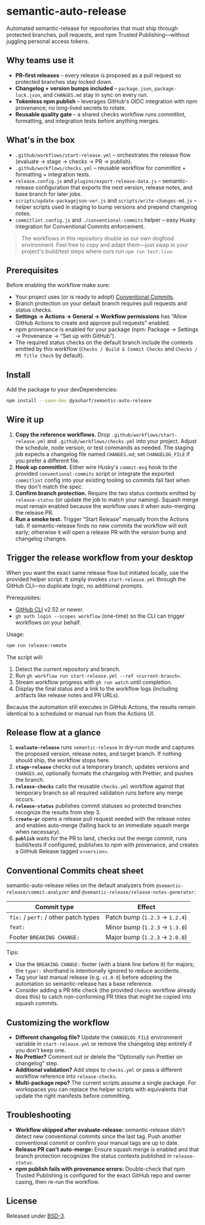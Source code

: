 # semantic-auto-release

Automated semantic-release for repositories that must ship through protected branches, pull requests, and npm Trusted Publishing—without juggling personal access tokens.

## Why teams use it

- **PR-first releases** – every release is proposed as a pull request so protected branches stay locked down.
- **Changelog + version bumps included** – `package.json`, `package-lock.json`, and `CHANGES.md` stay in sync on every run.
- **Tokenless npm publish** – leverages GitHub's OIDC integration with npm provenance; no long-lived secrets to rotate.
- **Reusable quality gate** – a shared checks workflow runs commitlint, formatting, and integration tests before anything merges.

## What's in the box

- `.github/workflows/start-release.yml` – orchestrates the release flow (evaluate → stage → checks → PR → publish).
- `.github/workflows/checks.yml` – reusable workflow for commitlint + formatting + integration tests.
- `release.config.js` and `plugins/export-release-data.js` – semantic-release configuration that exports the next version, release notes, and base branch for later jobs.
- `scripts/update-packagejson-ver.js` and `scripts/write-changes-md.js` – helper scripts used in staging to bump versions and prepend changelog notes.
- `commitlint.config.js` and `./conventional-commits` helper – easy Husky integration for Conventional Commits enforcement.

> The workflows in this repository double as our own dogfood environment. Feel free to copy and adapt them—just swap in your project's build/test steps where ours run `npm run test:live`.

## Prerequisites

Before enabling the workflow make sure:

- Your project uses (or is ready to adopt) [Conventional Commits](https://www.conventionalcommits.org/).
- Branch protection on your default branch requires pull requests and status checks.
- **Settings → Actions → General → Workflow permissions** has “Allow GitHub Actions to create and approve pull requests” enabled.
- npm provenance is enabled for your package (npm: Package → Settings → Provenance → “Set up with GitHub”).
- The required status checks on the default branch include the contexts emitted by this workflow (`Checks / Build & Commit Checks` and `Checks / PR Title Check` by default).

## Install

Add the package to your devDependencies:

```bash
npm install --save-dev @yasharf/semantic-auto-release
```

## Wire it up

1. **Copy the reference workflows.** Drop `.github/workflows/start-release.yml` and `.github/workflows/checks.yml` into your project. Adjust the schedule, node version, or test commands as needed. The staging job expects a changelog file named `CHANGES.md`; set `CHANGELOG_FILE` if you prefer a different file.
2. **Hook up commitlint.** Either wire Husky's `commit-msg` hook to the provided `conventional-commits` script or integrate the exported `commitlint` config into your existing tooling so commits fail fast when they don't match the spec.
3. **Confirm branch protection.** Require the two status contexts emitted by `release-status` (or update the job to match your naming). Squash merge must remain enabled because the workflow uses it when auto-merging the release PR.
4. **Run a smoke test.** Trigger “Start Release” manually from the Actions tab. If semantic-release finds no new commits the workflow will exit early; otherwise it will open a release PR with the version bump and changelog changes.

## Trigger the release workflow from your desktop

When you want the exact same release flow but initiated locally, use the provided helper script. It simply invokes `start-release.yml` through the GitHub CLI—no duplicate logic, no additional prompts.

Prerequisites:

- [GitHub CLI](https://cli.github.com/) v2.52 or newer.
- `gh auth login --scopes workflow` (one-time) so the CLI can trigger workflows on your behalf.

Usage:

```bash
npm run release:remote
```

The script will:

1. Detect the current repository and branch.
2. Run `gh workflow run start-release.yml --ref <current-branch>`.
3. Stream workflow progress with `gh run watch` until completion.
4. Display the final status and a link to the workflow logs (including artifacts like release notes and PR URLs).

Because the automation still executes in GitHub Actions, the results remain identical to a scheduled or manual run from the Actions UI.

## Release flow at a glance

1. **`evaluate-release`** runs `semantic-release` in dry-run mode and captures the proposed version, release notes, and target branch. If nothing should ship, the workflow stops here.
2. **`stage-release`** checks out a temporary branch, updates versions and `CHANGES.md`, optionally formats the changelog with Prettier, and pushes the branch.
3. **`release-checks`** calls the reusable `checks.yml` workflow against that temporary branch so all required validation runs before any merge occurs.
4. **`release-status`** publishes commit statuses so protected branches recognize the results from step 3.
5. **`create-pr`** opens a release pull request seeded with the release notes and enables auto-merge (falling back to an immediate squash merge when necessary).
6. **`publish`** waits for the PR to land, checks out the merge commit, runs build/tests if configured, publishes to npm with provenance, and creates a GitHub Release tagged `v<version>`.

## Conventional Commits cheat sheet

semantic-auto-release relies on the default analyzers from `@semantic-release/commit-analyzer` and `@semantic-release/release-notes-generator`:

| Commit type                          | Effect                         |
| ------------------------------------ | ------------------------------ |
| `fix:` / `perf:` / other patch types | Patch bump (`1.2.3` → `1.2.4`) |
| `feat:`                              | Minor bump (`1.2.3` → `1.3.0`) |
| Footer `BREAKING CHANGE:`            | Major bump (`1.2.3` → `2.0.0`) |

Tips:

- Use the `BREAKING CHANGE:` footer (with a blank line before it) for majors; the `type!:` shorthand is intentionally ignored to reduce accidents.
- Tag your last manual release (e.g. `v1.0.0`) before adopting the automation so semantic-release has a base reference.
- Consider adding a PR title check (the provided `Checks` workflow already does this) to catch non-conforming PR titles that might be copied into squash commits.

## Customizing the workflow

- **Different changelog file?** Update the `CHANGELOG_FILE` environment variable in `start-release.yml` or remove the changelog step entirely if you don't keep one.
- **No Prettier?** Comment out or delete the “Optionally run Prettier on changelog” step.
- **Additional validation?** Add steps to `checks.yml` or pass a different workflow reference into `release-checks`.
- **Multi-package repo?** The current scripts assume a single package. For workspaces you can replace the helper scripts with equivalents that update the right manifests before committing.

## Troubleshooting

- **Workflow skipped after evaluate-release:** semantic-release didn't detect new conventional commits since the last tag. Push another conventional commit or confirm your manual tags are up to date.
- **Release PR can't auto-merge:** Ensure squash merge is enabled and that branch protection recognizes the status contexts published in `release-status`.
- **npm publish fails with provenance errors:** Double-check that npm Trusted Publishing is configured for the exact GitHub repo and owner casing, then re-run the workflow.

## License

Released under [BSD-3](LICENSE).
